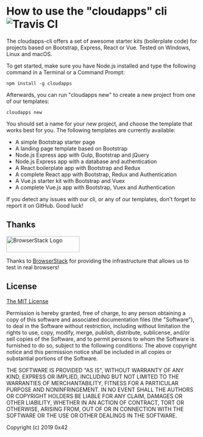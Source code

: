 # How to use the "cloudapps" cli  ![Travis CI](https://travis-ci.org/ox42/cloudapps-cli.svg?branch=master)

The cloudapps-cli offers a set of awesome starter kits (boilerplate code) for projects based on Bootstrap, Express, React or Vue. Tested on Windows, Linux and macOS.

To get started, make sure you have Node.js installed and type the following command in a Terminal or a Command Prompt:

```
npm install -g cloudapps
```



Afterwards, you can run "cloudapps new" to create a new project from one of our templates:

```
cloudapps new
```

You should set a name for your new project, and choose the template that works best for you. The following templates are currently available:

* A simple Bootstrap starter page
* A landing page template based on Bootstrap
* Node.js Express app with Gulp, Bootstrap and jQuery
* Node.js Express app with a database and authentication
* A React boilerplate app with Bootstrap and Redux
* A complete React app with Bootstrap, Redux and Authentication
* A Vue.js starter kit with Bootstrap and Vuex
* A complete Vue.js app with Bootstrap, Vuex and Authentication


If you detect any issues with our cli, or any of our templates, don't forget to report it on GitHub.
Good luck!


## Thanks

<a href="https://www.browserstack.com/">
  <img src="https://live.browserstack.com/images/opensource/browserstack-logo.svg" alt="BrowserStack Logo" width="192" height="42">
</a>

Thanks to [BrowserStack](https://www.browserstack.com/) for providing the infrastructure that allows us to test in real browsers!


## License

[The MIT License](http://opensource.org/licenses/MIT) 

Permission is hereby granted, free of charge, to any person obtaining a copy of this software and associated documentation files (the "Software"), to deal in the Software without restriction, including without limitation the rights to use, copy, modify, merge, publish, distribute, sublicense, and/or sell copies of the Software, and to permit persons to whom the Software is furnished to do so, subject to the following conditions:
The above copyright notice and this permission notice shall be included in all copies or substantial portions of the Software.

THE SOFTWARE IS PROVIDED "AS IS", WITHOUT WARRANTY OF ANY KIND, EXPRESS OR IMPLIED, INCLUDING BUT NOT LIMITED TO THE WARRANTIES OF MERCHANTABILITY, FITNESS FOR A PARTICULAR PURPOSE AND NONINFRINGEMENT. IN NO EVENT SHALL THE AUTHORS OR COPYRIGHT HOLDERS BE LIABLE FOR ANY CLAIM, DAMAGES OR OTHER LIABILITY, WHETHER IN AN ACTION OF CONTRACT, TORT OR OTHERWISE, ARISING FROM, OUT OF OR IN CONNECTION WITH THE SOFTWARE OR THE USE OR OTHER DEALINGS IN THE SOFTWARE.

Copyright (c) 2019 0x42

